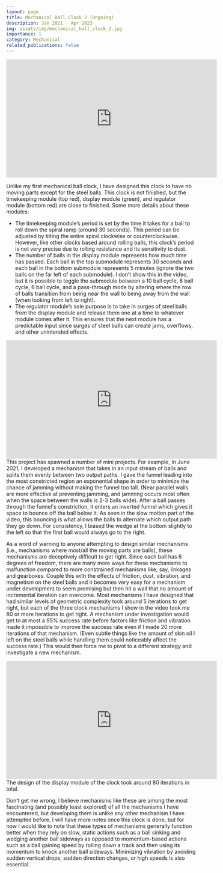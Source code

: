 ```yaml
---
layout: page
title: Mechanical Ball Clock 2 (Ongoing)
description: Jan 2021 - Apr 2023
img: assets/img/mechanical_ball_clock_2.jpg
importance: 1
category: Mechanical
related_publications: false
---
```



<div class="embed-responsive embed-responsive-16by9 mb-3">
    <iframe width="560" height="315" src="https://www.youtube.com/embed/5c_HX65pFv8?si=cXLboszJ8QVka16d" title="YouTube video player" frameborder="0" allow="accelerometer; autoplay; clipboard-write; encrypted-media; gyroscope; picture-in-picture; web-share" referrerpolicy="strict-origin-when-cross-origin" allowfullscreen></iframe>
</div>

Unlike my first mechanical ball clock, I have designed this clock to have no moving parts except for the steel balls. This clock is not finished, but the timekeeping module (top red), display module (green), and regulator module (bottom red) are close to finished. Some more details about these modules:
<ul>
<li>The timekeeping module’s period is set by the time it takes for a ball to roll down the spiral ramp (around 30 seconds). This period can be adjusted by tilting the entire spiral clockwise or counterclockwise. However, like other clocks based around rolling balls, this clock’s period is not very precise due to rolling resistance and its sensitivity to dust.</li>
<li>The number of balls in the display module represents how much time has passed. Each ball in the top submodule represents 30 seconds and each ball in the bottom submodule represents 5 minutes (ignore the two balls on the far left of each submodule). I don’t show this in the video, but it is possible to toggle the submodule between a 10 ball cycle, 8 ball cycle, 6 ball cycle, and a pass-through mode by altering where the row of balls transition from being near the wall to being away from the wall (when looking from left to right).</li>
<li>The regulator module’s sole purpose is to take in surges of steel balls from the display module and release them one at a time to whatever module comes after it. This ensures that the next module has a predictable input since surges of steel balls can create jams, overflows, and other unintended effects.</li>
</ul>

<div class="embed-responsive embed-responsive-16by9 mt-4 mb-3">
    <iframe width="560" height="315" src="https://www.youtube.com/embed/vygMrySow1U?si=a7FmPddF1EdWRx4H" title="YouTube video player" frameborder="0" allow="accelerometer; autoplay; clipboard-write; encrypted-media; gyroscope; picture-in-picture; web-share" referrerpolicy="strict-origin-when-cross-origin" allowfullscreen></iframe>
</div>
This project has spawned a number of mini projects. For example, In June 2021, I developed a mechanism that takes in an input stream of balls and splits them evenly between two output paths. I gave the funnel leading into the most constricted region an exponential shape in order to minimize the chance of jamming without making the funnel too tall. (Near parallel walls are more effective at preventing jamming, and jamming occurs most often when the space between the walls is 2-3 balls wide). After a ball passes through the funnel's constriction, it enters an inverted funnel which gives it space to bounce off the ball below it. As seen in the slow motion part of the video, this bouncing is what allows the balls to alternate which output path they go down. For consistency, I biased the wedge at the bottom slightly to the left so that the first ball would always go to the right.
<br>

As a word of warning to anyone attempting to design similar mechanisms (i.e., mechanisms where most/all the moving parts are balls), these mechanisms are deceptively difficult to get right. Since each ball has 6 degrees of freedom, there are many more ways for these mechanisms to malfunction compared to more constrained mechanisms like, say, linkages and gearboxes. Couple this with the effects of friction, dust, vibration, and magnetism on the steel balls and it becomes very easy for a mechanism under development to seem promising but then hit a wall that no amount of incremental iteration can overcome. Most mechanisms I have designed that had similar levels of geometric complexity took around 5 iterations to get right, but each of the three clock mechanisms I show in the video took me 80 or more iterations to get right. A mechanism under investigation would get to at most a 95% success rate before factors like friction and vibration made it impossible to improve the success rate even if I made 20 more iterations of that mechanism. (Even subtle things like the amount of skin oil I left on the steel balls while handling them could noticeably affect the success rate.) This would then force me to pivot to a different strategy and investigate a new mechanism.

<div class="embed-responsive embed-responsive-16by9 mt-4 mb-3">
    <iframe width="560" height="315" src="https://www.youtube.com/embed/wKQSb0pX8GY?si=vyMG-2OIsNtoSb-Z" title="YouTube video player" frameborder="0" allow="accelerometer; autoplay; clipboard-write; encrypted-media; gyroscope; picture-in-picture; web-share" referrerpolicy="strict-origin-when-cross-origin" allowfullscreen></iframe>
</div>
<div class="caption mt-0">
    The design of the display module of the clock took around 80 iterations in total.
</div>

Don’t get me wrong, I believe mechanisms like these are among the most fascinating (and possibly least explored) of all the mechanisms I have encountered, but developing them is unlike any other mechanism I have attempted before. I will have more notes once this clock is done, but for now I would like to note that these types of mechanisms generally function better when they rely on slow, static actions such as a ball sinking and wedging another ball sideways as opposed to momentum-based actions such as a ball gaining speed by rolling down a track and then using its momentum to knock another ball sideways. Minimizing vibration by avoiding sudden vertical drops, sudden direction changes, or high speeds is also essential.

